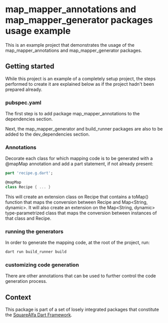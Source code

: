 # map_mapper_annotations and map_mapper_generator packages usage example

This is an example project that demonstrates the usage of the map_mapper_annotations and map_mapper_generator packages.

## Getting started

While this project is an example of a completely setup project, the steps performed to create it are explained below as if the project hadn't been prepared already.

### pubspec.yaml

The first step is to add package map_mapper_annotations to the dependencies section.

Next, the map_mapper_generator and build_runner packages are also to be added to the dev_dependencies section.

### Annotations


Decorate each class for which mapping code is to be generated with a @mapMap annotation and add a part statement, if not already present:

```dart
part 'recipe.g.dart';

@mapMap
class Recipe { ... }
```

This will create an extension class on Recipe that contains a toMap() function that maps the conversion between Recipe and Map<String, dynamic>. It will also create an extension on the Map<String, dynamic> type-parametrized class that maps the conversion between instances of that class and Recipe.


### running the generators

In order to generate the mapping code, at the root of the project, run:

```bash
dart run build_runner build
```

### customizing code generation

There are other annotations that can be used to further control the code generation process.


## Context

This package is part of a set of losely integrated packages that constitute the [SquareAlfa Dart Framework](https://gitlab.com/dartaculous/dartaculous#squarealfa-dart-framework).
